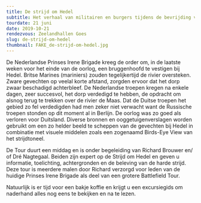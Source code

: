 ```yaml
---
title: De strijd om Hedel
subtitle: Het verhaal van militairen en burgers tijdens de bevrijding van Hedel
tourdate: 21 juni
date: 2019-10-21
rendezvous: Zeelandhallen Goes
slug: de-strijd-om-hedel
thumbnail: FAKE_de-strijd-om-hedel.jpg
---
```


De Nederlandse Prinses Irene Brigade kreeg de order om, in de laatste weken voor het einde van de oorlog, een bruggenhoofd te vestigen bij Hedel. Britse Marines (mariniers) zouden tegelijkertijd de rivier oversteken. Zware gevechten op veelal korte afstand, zorgden ervoor dat het dorp zwaar beschadigd achterbleef. De Nederlandse troepen kregen na enkele dagen, zeer succesvol, het dorp verdedigd te hebben, de opdracht om alsnog terug te trekken over de rivier de Maas. Dat de Duitse troepen het gebied zo fel verdedigden had men zeker niet verwacht want de Russische troepen stonden op dit moment al in Berlijn.  De oorlog was zo goed als verloren voor Duitsland. Diverse bronnen en ooggetuigenverslagen worden gebruikt om een zo helder beeld te scheppen van de gevechten bij Hedel in combinatie met visuele middelen zoals een zogenaamd Birds-Eye View van het strijdtoneel.

De Tour duurt een middag en is onder begeleiding van Richard Brouwer en/ of Dré Nagtegaal. Beiden zijn expert op de Strijd om Hedel en geven u informatie, toelichting, achtergronden en de beleving van de harde strijd. Deze tour is meerdere malen door Richard verzorgd voor leden van de huidige Prinses Irene Brigade als deel van een grotere Battlefield Tour.

Natuurlijk is er tijd voor een bakje koffie en krijgt u een excursiegids om naderhand alles nog eens te bekijken en na te lezen.